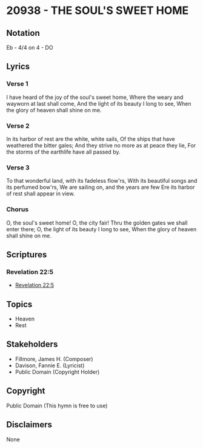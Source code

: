 # 20938 - THE SOUL'S SWEET HOME

## Notation

Eb - 4/4 on 4 - DO

## Lyrics

### Verse 1

I have heard of the joy of the soul's sweet home, Where the weary and wayworn at last shall come, And the light of its beauty I long to see, When the glory of heaven shall shine on me.

### Verse 2

In its harbor of rest are the white, white sails, Of the ships that have weathered the bitter gales; And they strive no more as at peace they lie, For the storms of the earthlife have all passed by.

### Verse 3

To that wonderful land, with its fadeless flow'rs, With its beautiful songs and its perfumed bow'rs, We are sailing on, and the years are few Ere its harbor of rest shall appear in view. 

### Chorus

O, the soul's sweet home! O, the city fair! Thru the golden gates we shall enter there; O, the light of its beauty I long to see, When the glory of heaven shall shine on me.


## Scriptures

### Revelation 22:5

- [Revelation 22:5](https://www.biblegateway.com/passage/?search=Revelation%2022%3A5)


## Topics

- Heaven
- Rest

## Stakeholders

- Fillmore, James H. (Composer)
- Davison, Fannie E. (Lyricist)
- Public Domain (Copyright Holder)

## Copyright

Public Domain
(This hymn is free to use)

## Disclaimers

None

